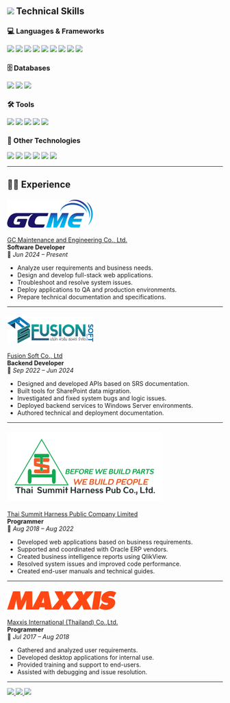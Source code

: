 <!-- Profile Picture (Optional) -->
<!--
<div align="center">
  <img height="150" src="img/profile.jpg" />
</div>
-->

<!-- Greeting Section -->
<!--
<h1 align="center">Hey there 👋</h1>

<h3 align="left">👩‍💻 About Me</h3>

<p align="left">
  I'm ... from ....<br><br>
  - 🔭 I’m working as ...<br>
  - 📚 I'm currently learning ...<br>
  - ⚡ In my free time I ...
</p>
-->

## <img src="https://media2.giphy.com/media/QssGEmpkyEOhBCb7e1/giphy.gif?cid=ecf05e47a0n3gi1bfqntqmob8g9aid1oyj2wr3ds3mg700bl&rid=giphy.gif" width="25"><b> Technical Skills</b>

### 💻 Languages & Frameworks

<div align="left">
  <img src="https://img.shields.io/badge/C%23-purple?logo=csharp&logoColor=white&style=for-the-badge" height="40" />
  <img src="https://img.shields.io/badge/Node.js-339933?logo=nodedotjs&logoColor=white&style=for-the-badge" height="40" />
  <img src="https://img.shields.io/badge/PHP-777bb3?logo=php&logoColor=white&style=for-the-badge" height="40" />
  <img src="https://img.shields.io/badge/Ionic-3880FF?logo=ionic&logoColor=white&style=for-the-badge" height="40" />
  <img src="https://img.shields.io/badge/Bootstrap-7952B3?logo=bootstrap&logoColor=white&style=for-the-badge" height="40" />
  <img src="https://img.shields.io/badge/jQuery-0769AD?logo=jquery&logoColor=white&style=for-the-badge" height="40" />
  <img src="https://img.shields.io/badge/JavaScript-F7DF1E?logo=javascript&logoColor=black&style=for-the-badge" height="40" />
  <img src="https://img.shields.io/badge/Vue.js-4FC08D?logo=vuedotjs&logoColor=black&style=for-the-badge" height="40" />
  <img src="https://img.shields.io/badge/Angular-DD0031?logo=angular&logoColor=white&style=for-the-badge" height="40" />
</div>

### 🗄️ Databases

<div align="left">
  <img src="https://img.shields.io/badge/Microsoft SQL Server-CC2927?logo=microsoftsqlserver&logoColor=white&style=for-the-badge" height="40" />
  <img src="https://img.shields.io/badge/MySQL-4479A1?logo=mysql&logoColor=white&style=for-the-badge" height="40" />
  <img src="https://img.shields.io/badge/SQLite-003B57?logo=sqlite&logoColor=white&style=for-the-badge" height="40" />
</div>

### 🛠️ Tools

<div align="left">
  <img src="https://img.shields.io/badge/Visual Studio-5C2D91?logo=visualstudio&logoColor=white&style=for-the-badge" height="40" />
  <img src="https://img.shields.io/badge/Visual Studio Code-007ACC?logo=visualstudiocode&logoColor=white&style=for-the-badge" height="40" />
  <img src="https://img.shields.io/badge/GitHub-181717?logo=github&logoColor=white&style=for-the-badge" height="40" />
  <img src="https://img.shields.io/badge/Postman-FF6C37?logo=postman&logoColor=black&style=for-the-badge" height="40" />
  <img src="https://img.shields.io/badge/QlikView-009848?logo=Qlik&logoColor=white&style=for-the-badge" height="40" />
</div>

### 🔧 Other Technologies

<div align="left">
  <img src="https://img.shields.io/badge/Raspberry Pi-A22846?logo=raspberrypi&logoColor=white&style=for-the-badge" height="40" />
  <img src="https://img.shields.io/badge/Arduino-00979D?logo=arduino&logoColor=white&style=for-the-badge" height="40" />
  <img src="https://img.shields.io/badge/MQTT-660066?logo=mqtt&logoColor=white&style=for-the-badge" height="40" />
  <img src="https://img.shields.io/badge/DevExtreme-blue?logo=devexpress&logoColor=white&style=for-the-badge" height="40" />
  <img src="https://img.shields.io/badge/Autodesk-000000?logo=autodesk&logoColor=white&style=for-the-badge" height="40" />
  <img src="https://img.shields.io/badge/Azure AD-03A9F4?logo=icloud&logoColor=white&style=for-the-badge" height="40" />
</div>

---

## 👨‍💼 Experience

### ![GC Maintenance and Engineering Co., Ltd.](img/gcme.png)
[GC Maintenance and Engineering Co., Ltd.](https://gcme.co.th)  
**Software Developer**  
📆 *Jun 2024 – Present*

- Analyze user requirements and business needs.
- Design and develop full-stack web applications.
- Troubleshoot and resolve system issues.
- Deploy applications to QA and production environments.
- Prepare technical documentation and specifications.

---

### ![Fusion Soft Co., Ltd](img/logo-fusion.png)
[Fusion Soft Co., Ltd](https://www.fusionsoft.co.th)  
**Backend Developer**  
📆 *Sep 2022 – Jun 2024*

- Designed and developed APIs based on SRS documentation.
- Built tools for SharePoint data migration.
- Investigated and fixed system bugs and logic issues.
- Deployed backend services to Windows Server environments.
- Authored technical and deployment documentation.

---

### ![Thai Summit Harness Public Company Limited.](img/logo-tsh.png)
[Thai Summit Harness Public Company Limited](https://www.tshpcl.com)  
**Programmer**  
📆 *Aug 2018 – Aug 2022*

- Developed web applications based on business requirements.
- Supported and coordinated with Oracle ERP vendors.
- Created business intelligence reports using QlikView.
- Resolved system issues and improved code performance.
- Created end-user manuals and technical guides.

---

### ![Maxxis International (Thailand) Co.,Ltd.](img/logo-maxxis.png)
[Maxxis International (Thailand) Co.,Ltd.](https://www.maxxis.co.th/MIT/index.asp)  
**Programmer**  
📆 *Jul 2017 – Aug 2018*

- Gathered and analyzed user requirements.
- Developed desktop applications for internal use.
- Provided training and support to end-users.
- Assisted with debugging and issue resolution.

---

<div align="left"> 
  <a href="tel:+66814286857" target="_blank"> <img src="https://img.shields.io/badge/Phone-25D366?logo=whatsapp&logoColor=white&style=for-the-badge" height="40" /> </a> 
  <a href="https://line.me/ti/p/aeTNlEBCDo" target="_blank"> <img src="https://img.shields.io/badge/LINE-00C300?logo=line&logoColor=white&style=for-the-badge" height="40" /> </a> 
  <a href="parinyanamchan3794@gmail.com" target="_blank"> <img src="https://img.shields.io/badge/Gmail-D14836?logo=gmail&logoColor=white&style=for-the-badge" height="40" /> </a>
</div>

